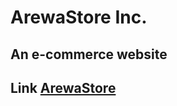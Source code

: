 # ArewaStore Inc.
## An e-commerce website
## Link [ArewaStore](https://danmasanii.github.io/ArewaStore/)
